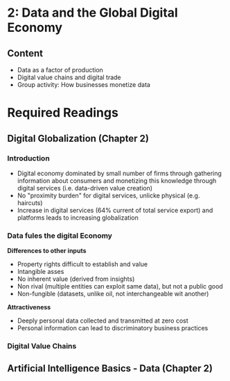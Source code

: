 # 2: Data and the Global Digital Economy

## Content
- Data as a factor of production
- Digital value chains and digital trade
- Group activity: How businesses monetize data

# Required Readings

## Digital Globalization (Chapter 2)

### Introduction
- Digital economy dominated by small number of firms through gathering information about consumers and monetizing this knowledge through digital services (i.e. data-driven value creation)
- No "proximity burden" for digital services, unlicke physical (e.g. haircuts)
- Increase in digital services (64% current of total service export) and platforms leads to increasing globalization

### Data fules the digital Economy

**Differences to other inputs**

- Property rights difficult to establish and value
- Intangible asses
- No inherent value (derived from insights)
- Non rival (multiple entities can exploit same data), but not a public good
- Non-fungible (datasets, unlike oil, not interchangeable wit another)

**Attractiveness**

- Deeply personal data collected and transmitted at zero cost
- Personal information can lead to discriminatory business practices

### Digital Value Chains

## Artificial Intelligence Basics - Data (Chapter 2)
